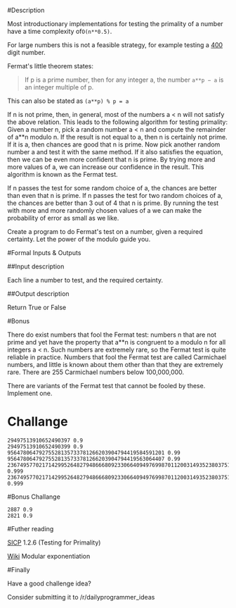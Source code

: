 #Description

Most introductionary implementations for testing the primality of a number have a time complexity of`O(n**0.5)`.

For large numbers this is not a feasible strategy, for example testing a [400](https://en.wikipedia.org/wiki/Largest_known_prime_number) digit number.

Fermat's little theorem states:

>  If p is a prime number, then for any integer a, the number `a**p − a` is an integer multiple of p. 

This can also be stated as `(a**p) % p = a`

If n is not prime, then, in general, most of the numbers a < n will not satisfy the above relation. This leads to the following algorithm for testing primality: Given a number n, pick a random number a < n and compute the remainder of a**n modulo n. If the result is not equal to a, then n is certainly not prime. If it is a, then chances are good that n is prime. Now pick another random number a and test it with the same method. If it also satisfies the equation, then we can be even more confident that n is prime. By trying more and more values of a, we can increase our confidence in the result. This algorithm is known as the Fermat test.

If n passes the test for some random choice of a, the chances are better than even that n is prime. If n passes the test for two random choices of a, the chances are better than 3 out of 4 that n is prime. By running the test with more and more randomly chosen values of a we can make the probability of error as small as we like.

Create a program to do Fermat's test on a number, given a required certainty. Let the power of the modulo guide you.

#Formal Inputs & Outputs

##Input description

Each line a number to test, and the required certainty.

##Output description

Return True or False

#Bonus

There do exist numbers that fool the Fermat test: numbers n that are not prime and yet have the property that a**n is congruent to a modulo n for all integers a < n. Such numbers are extremely rare, so the Fermat test is quite reliable in practice. Numbers that fool the Fermat test are called Carmichael numbers, and little is known about them other than that they are extremely rare. There are 255 Carmichael numbers below 100,000,000.

There are variants of the Fermat test that cannot be fooled by these. Implement one.

# Challange

    29497513910652490397 0.9
    29497513910652490399 0.9
    95647806479275528135733781266203904794419584591201 0.99
    95647806479275528135733781266203904794419563064407 0.99
    2367495770217142995264827948666809233066409497699870112003149352380375124855230064891220101264893169 0.999
    2367495770217142995264827948666809233066409497699870112003149352380375124855230068487109373226251983 0.999

#Bonus Challange

    2887 0.9
    2821 0.9

#Futher reading

[SICP](https://mitpress.mit.edu/sicp/toc/toc.html) 1.2.6 (Testing for Primality)

[Wiki](https://en.wikipedia.org/wiki/Modular_exponentiation) Modular exponentiation


#Finally

Have a good challenge idea?

Consider submitting it to /r/dailyprogrammer_ideas